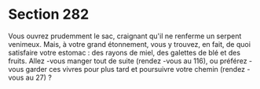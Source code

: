 # Section 282

Vous ouvrez prudemment le sac, craignant qu'il ne renferme un
serpent venimeux. Mais, à votre grand étonnement, vous y trouvez,
en fait, de quoi satisfaire votre estomac : des rayons de miel, des
galettes de blé et des fruits. Allez -vous manger tout de suite
(rendez -vous au 116), ou préférez -vous garder ces vivres pour plus
tard et poursuivre votre chemin (rendez -vous au  27) ?